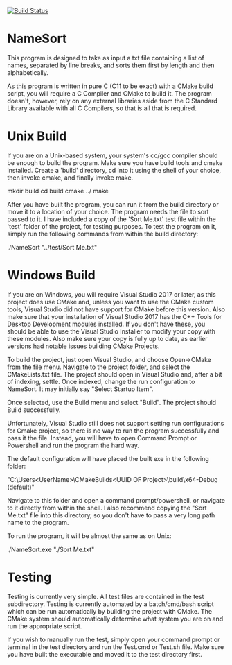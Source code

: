 [![Build Status](https://travis-ci.org/Aargonian/NameSort.svg?branch=master)](https://travis-ci.org/Aargonian/NameSort)

# NameSort
This program is designed to take as input a txt file containing a list of names, separated by line breaks, and sorts 
them first by length and then alphabetically.

As this program is written in pure C (C11 to be exact) with a CMake build script, you will require a C Compiler and 
CMake to build it. The program doesn't, however, rely on any external libraries aside from the C Standard Library 
available with all C Compilers, so that is all that is required.

# Unix Build 
If you are on a Unix-based system, your system's cc/gcc compiler should be enough to build the program. Make sure you 
have build tools and cmake installed. Create a 'build' directory, cd into it using the shell of your choice, then 
invoke cmake, and finally invoke make.

mkdir build
cd build
cmake ../
make

After you have built the program, you can run it from the build directory or move it to a location of your choice.
The program needs the file to sort passed to it. I have included a copy of the 'Sort Me.txt' test file within the 
'test' folder of the project, for testing purposes. To test the program on it, simply run the following commands 
from within the build directory:

./NameSort "../test/Sort Me.txt"

# Windows Build

If you are on Windows, you will require Visual Studio 2017 or later, as this project
does use CMake and, unless you want to use the CMake custom tools, Visual Studio did not have support for CMake 
before this version. Also make sure that your installation of Visual Studio 2017 has the C++ Tools for Desktop
Development modules installed. If you don't have these, you should be able to use the Visual Studio Installer to
modify your copy with these modules. Also make sure your copy is fully up to date, as earlier versions had notable
issues building CMake Projects.

To build the project, just open Visual Studio, and choose Open->CMake from the file menu. Navigate to the project 
folder, and select the CMakeLists.txt file. The project should open in Visual Studio and, after a bit of indexing, 
settle. Once indexed, change the run configuration to NameSort. It may initially say "Select Startup Item".

Once selected, use the Build menu and select "Build". The project should Build successfully. 

Unfortunately, Visual Studio still does not support setting run configurations for Cmake project, so there is no way
to run the program successfully and pass it the file. Instead, you will have to open Command Prompt or Powershell
and run the program the hard way. 

The default configuration will have placed the built exe in the following folder:

"C:\Users\<UserName>\CMakeBuilds\<UUID OF Project>\build\x64-Debug (default)"

Navigate to this folder and open a command prompt/powershell, or navigate to it directly from within the shell. I also
recommend copying the "Sort Me.txt" file into this directory, so you don't have to pass a very long path name to the 
program.

To run the program, it will be almost the same as on Unix:

./NameSort.exe "./Sort Me.txt"

# Testing

Testing is currently very simple. All test files are contained in the test subdirectory. Testing is currently automated
by a batch/cmd/bash script which can be run automatically by building the project with CMake. The CMake system should
automatically determine what system you are on and run the appropriate script.

If you wish to manually run the test, simply open your command prompt or terminal in the test directory and run the 
Test.cmd or Test.sh file. Make sure you have built the executable and moved it to the test directory first.
